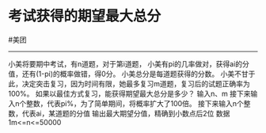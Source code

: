 # 考试获得的期望最大总分


#美团 


---

小美将要期中考试，有n道题，对于第i道题，
小美有pi的几率做对，获得ai的分值，还有(1-pi)的概率做错，得0分。
小美总分是每道题获得的分数。
小美不甘于此，决定突击复习，因为时间有限，她最多复习m道题，复习后的试题正确率为100%。
如果以最佳方式复习，能获得期望最大总分是多少？
输入n、m
接下来输入n个整数，代表pi%，为了简单期间，将概率扩大了100倍。
接下来输入n个整数，代表ai，某道题的分值
输出最大期望分值，精确到小数点后2位
数据 1m<=n<=50000